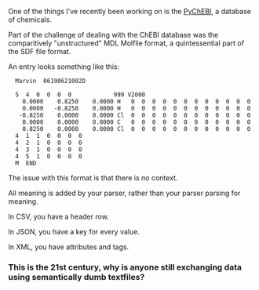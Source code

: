 One of the things I've recently been working on is the [PyChEBI](http://github.com/itdaniher/PyChEBI), a database of chemicals. 

Part of the challenge of dealing with the ChEBI database was the comparitively "unstructured" MDL Molfile format, a quintessential part of the SDF file format. 

An entry looks something like this:

	 
	  Marvin  06190621002D          
	
	  5  4  0  0  0  0            999 V2000
		0.0000    0.8250    0.0000 H   0  0  0  0  0  0  0  0  0  0  0  0
	    0.0000   -0.8250    0.0000 H   0  0  0  0  0  0  0  0  0  0  0  0
	   -0.8250    0.0000    0.0000 Cl  0  0  0  0  0  0  0  0  0  0  0  0
	    0.0000    0.0000    0.0000 C   0  0  0  0  0  0  0  0  0  0  0  0
	    0.8250    0.0000    0.0000 Cl  0  0  0  0  0  0  0  0  0  0  0  0
	  4  1  1  0  0  0  0
	  4  2  1  0  0  0  0
	  4  3  1  0  0  0  0
	  4  5  1  0  0  0  0
	  M  END

The issue with this format is that there is *no* context. 

All meaning is added by your parser, rather than your parser parsing for meaning.

In CSV, you have a header row.

In JSON, you have a key for every value.

In XML, you have attributes and tags.

### This is the 21st century, why is anyone still exchanging data using semantically dumb textfiles?
